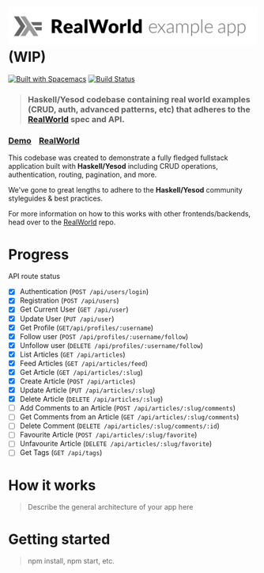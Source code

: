# ![RealWorld Example App](logo.png) (WIP)

[![Built with Spacemacs](https://cdn.rawgit.com/syl20bnr/spacemacs/442d025779da2f62fc86c2082703697714db6514/assets/spacemacs-badge.svg)](http://spacemacs.org) [![Build Status](https://travis-ci.org/tzemanovic/haskell-yesod-realworld-example-app.svg?branch=dev)](https://travis-ci.org/tzemanovic/haskell-yesod-realworld-example-app)

> ### Haskell/Yesod codebase containing real world examples (CRUD, auth, advanced patterns, etc) that adheres to the [RealWorld](https://github.com/gothinkster/realworld) spec and API.


### [Demo](https://github.com/gothinkster/realworld)&nbsp;&nbsp;&nbsp;&nbsp;[RealWorld](https://github.com/gothinkster/realworld)


This codebase was created to demonstrate a fully fledged fullstack application built with **Haskell/Yesod** including CRUD operations, authentication, routing, pagination, and more.

We've gone to great lengths to adhere to the **Haskell/Yesod** community styleguides & best practices.

For more information on how to this works with other frontends/backends, head over to the [RealWorld](https://github.com/gothinkster/realworld) repo.

# Progress
API route status
- [X] Authentication (`POST /api/users/login`)
- [X] Registration (`POST /api/users`)
- [X] Get Current User (`GET /api/user`)
- [X] Update User (`PUT /api/user`)
- [X] Get Profile (`GET/api/profiles/:username`)
- [X] Follow user (`POST /api/profiles/:username/follow`)
- [X] Unfollow user (`DELETE /api/profiles/:username/follow`)
- [X] List Articles (`GET /api/articles`)
- [X] Feed Articles (`GET /api/articles/feed`)
- [X] Get Article (`GET /api/articles/:slug`)
- [X] Create Article (`POST /api/articles`)
- [X] Update Article (`PUT /api/articles/:slug`)
- [X] Delete Article (`DELETE /api/articles/:slug`)
- [ ] Add Comments to an Article (`POST /api/articles/:slug/comments`)
- [ ] Get Comments from an Article (`GET /api/articles/:slug/comments`)
- [ ] Delete Comment (`DELETE /api/articles/:slug/comments/:id`)
- [ ] Favourite Article (`POST /api/articles/:slug/favorite`)
- [ ] Unfavourite Article (`DELETE /api/articles/:slug/favorite`)
- [ ] Get Tags (`GET /api/tags`)

# How it works

> Describe the general architecture of your app here

# Getting started

> npm install, npm start, etc.
